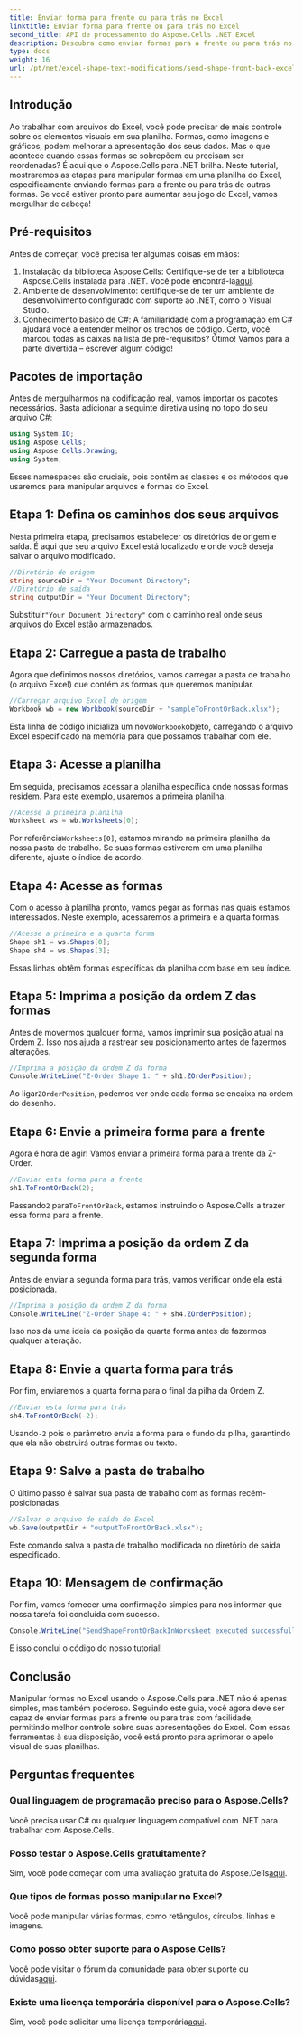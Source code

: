 ```yaml
---
title: Enviar forma para frente ou para trás no Excel
linktitle: Enviar forma para frente ou para trás no Excel
second_title: API de processamento do Aspose.Cells .NET Excel
description: Descubra como enviar formas para a frente ou para trás no Excel usando Aspose.Cells para .NET. Este guia fornece um tutorial passo a passo com dicas.
type: docs
weight: 16
url: /pt/net/excel-shape-text-modifications/send-shape-front-back-excel/
---
```

## Introdução
Ao trabalhar com arquivos do Excel, você pode precisar de mais controle sobre os elementos visuais em sua planilha. Formas, como imagens e gráficos, podem melhorar a apresentação dos seus dados. Mas o que acontece quando essas formas se sobrepõem ou precisam ser reordenadas? É aqui que o Aspose.Cells para .NET brilha. Neste tutorial, mostraremos as etapas para manipular formas em uma planilha do Excel, especificamente enviando formas para a frente ou para trás de outras formas. Se você estiver pronto para aumentar seu jogo do Excel, vamos mergulhar de cabeça!
## Pré-requisitos
Antes de começar, você precisa ter algumas coisas em mãos:
1.  Instalação da biblioteca Aspose.Cells: Certifique-se de ter a biblioteca Aspose.Cells instalada para .NET. Você pode encontrá-la[aqui](https://releases.aspose.com/cells/net/).
2. Ambiente de desenvolvimento: certifique-se de ter um ambiente de desenvolvimento configurado com suporte ao .NET, como o Visual Studio.
3. Conhecimento básico de C#: A familiaridade com a programação em C# ajudará você a entender melhor os trechos de código.
Certo, você marcou todas as caixas na lista de pré-requisitos? Ótimo! Vamos para a parte divertida – escrever algum código!
## Pacotes de importação
Antes de mergulharmos na codificação real, vamos importar os pacotes necessários. Basta adicionar a seguinte diretiva using no topo do seu arquivo C#:
```csharp
using System.IO;
using Aspose.Cells;
using Aspose.Cells.Drawing;
using System;
```
Esses namespaces são cruciais, pois contêm as classes e os métodos que usaremos para manipular arquivos e formas do Excel.
## Etapa 1: Defina os caminhos dos seus arquivos
Nesta primeira etapa, precisamos estabelecer os diretórios de origem e saída. É aqui que seu arquivo Excel está localizado e onde você deseja salvar o arquivo modificado.
```csharp
//Diretório de origem
string sourceDir = "Your Document Directory";
//Diretório de saída
string outputDir = "Your Document Directory";
```
 Substituir`"Your Document Directory"` com o caminho real onde seus arquivos do Excel estão armazenados.
## Etapa 2: Carregue a pasta de trabalho
Agora que definimos nossos diretórios, vamos carregar a pasta de trabalho (o arquivo Excel) que contém as formas que queremos manipular.
```csharp
//Carregar arquivo Excel de origem
Workbook wb = new Workbook(sourceDir + "sampleToFrontOrBack.xlsx");
```
 Esta linha de código inicializa um novo`Workbook`objeto, carregando o arquivo Excel especificado na memória para que possamos trabalhar com ele.
## Etapa 3: Acesse a planilha 
Em seguida, precisamos acessar a planilha específica onde nossas formas residem. Para este exemplo, usaremos a primeira planilha.
```csharp
//Acesse a primeira planilha
Worksheet ws = wb.Worksheets[0];
```
 Por referência`Worksheets[0]`, estamos mirando na primeira planilha da nossa pasta de trabalho. Se suas formas estiverem em uma planilha diferente, ajuste o índice de acordo.
## Etapa 4: Acesse as formas
Com o acesso à planilha pronto, vamos pegar as formas nas quais estamos interessados. Neste exemplo, acessaremos a primeira e a quarta formas.
```csharp
//Acesse a primeira e a quarta forma
Shape sh1 = ws.Shapes[0];
Shape sh4 = ws.Shapes[3];
```
Essas linhas obtêm formas específicas da planilha com base em seu índice.
## Etapa 5: Imprima a posição da ordem Z das formas
Antes de movermos qualquer forma, vamos imprimir sua posição atual na Ordem Z. Isso nos ajuda a rastrear seu posicionamento antes de fazermos alterações.
```csharp
//Imprima a posição da ordem Z da forma
Console.WriteLine("Z-Order Shape 1: " + sh1.ZOrderPosition);
```
 Ao ligar`ZOrderPosition`, podemos ver onde cada forma se encaixa na ordem do desenho.
## Etapa 6: Envie a primeira forma para a frente
Agora é hora de agir! Vamos enviar a primeira forma para a frente da Z-Order.
```csharp
//Enviar esta forma para a frente
sh1.ToFrontOrBack(2);
```
 Passando`2` para`ToFrontOrBack`, estamos instruindo o Aspose.Cells a trazer essa forma para a frente. 
## Etapa 7: Imprima a posição da ordem Z da segunda forma
Antes de enviar a segunda forma para trás, vamos verificar onde ela está posicionada.
```csharp
//Imprima a posição da ordem Z da forma
Console.WriteLine("Z-Order Shape 4: " + sh4.ZOrderPosition);
```
Isso nos dá uma ideia da posição da quarta forma antes de fazermos qualquer alteração.
## Etapa 8: Envie a quarta forma para trás
Por fim, enviaremos a quarta forma para o final da pilha da Ordem Z.
```csharp
//Enviar esta forma para trás
sh4.ToFrontOrBack(-2);
```
 Usando`-2` pois o parâmetro envia a forma para o fundo da pilha, garantindo que ela não obstruirá outras formas ou texto.
## Etapa 9: Salve a pasta de trabalho 
O último passo é salvar sua pasta de trabalho com as formas recém-posicionadas.
```csharp
//Salvar o arquivo de saída do Excel
wb.Save(outputDir + "outputToFrontOrBack.xlsx");
```
Este comando salva a pasta de trabalho modificada no diretório de saída especificado.
## Etapa 10: Mensagem de confirmação
Por fim, vamos fornecer uma confirmação simples para nos informar que nossa tarefa foi concluída com sucesso.
```csharp
Console.WriteLine("SendShapeFrontOrBackInWorksheet executed successfully.\r\n");
```
E isso conclui o código do nosso tutorial!
## Conclusão
Manipular formas no Excel usando o Aspose.Cells para .NET não é apenas simples, mas também poderoso. Seguindo este guia, você agora deve ser capaz de enviar formas para a frente ou para trás com facilidade, permitindo melhor controle sobre suas apresentações do Excel. Com essas ferramentas à sua disposição, você está pronto para aprimorar o apelo visual de suas planilhas.
## Perguntas frequentes
### Qual linguagem de programação preciso para o Aspose.Cells?  
Você precisa usar C# ou qualquer linguagem compatível com .NET para trabalhar com Aspose.Cells.
### Posso testar o Aspose.Cells gratuitamente?  
 Sim, você pode começar com uma avaliação gratuita do Aspose.Cells[aqui](https://releases.aspose.com/).
### Que tipos de formas posso manipular no Excel?  
Você pode manipular várias formas, como retângulos, círculos, linhas e imagens.
### Como posso obter suporte para o Aspose.Cells?  
 Você pode visitar o fórum da comunidade para obter suporte ou dúvidas[aqui](https://forum.aspose.com/c/cells/9).
### Existe uma licença temporária disponível para o Aspose.Cells?  
 Sim, você pode solicitar uma licença temporária[aqui](https://purchase.aspose.com/temporary-license/).
